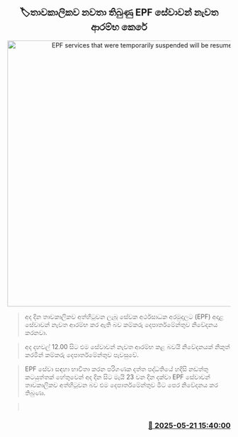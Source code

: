 <p align='center'><b><h2 align='center' title='EPF services that were temporarily suspended will be resumed'>🏷තාවකාලිකව නවතා තිබුණු EPF සේවාවන් නැවත ආරම්භ කෙරේ</h2></b></p>
<p align='center'><img src='https://helakuru.sgp1.cdn.digitaloceanspaces.com/esana/images/lib/epf-new.jpg' width='600' alt='EPF services that were temporarily suspended will be resumed'></p>

> අද දින තාවකාලිකව අත්හිටුවන ලැබූ සේවක අර්ථසාධක අරමුදලට (EPF) අදාළ සේවාවන් නැවත ආරම්භ කර ඇති බව කම්කරු දෙපාර්තමේන්තුව නිවේදනය කරනවා.

> අද දහවල් 12.00 සිට එම සේවාවන් නැවත ආරම්භ කළ බවයි නිවේදනයක් නිකුත් කරමින් කම්කරු දෙපාර්තමේන්තුව පැවසුවේ.

> EPF සේවා සඳහා භාවිතා කරන පරිගණක දත්ත පද්ධතියේ හදිසි නඩත්තු කටයුත්තක් හේතුවෙන් අද දින සිට මැයි 23 වන දින දක්වා EPF සේවාවන් තාවකාලිකව අත්හිටුවන බව එම දෙපාර්තමේන්තුව මීට පෙර නිවේදනය කර තිබුණා.

>  



<h3 align='right'><a href='https://www.helakuru.lk/esana/p/110304/'>📅 2025-05-21 15:40:00</a></h3>
